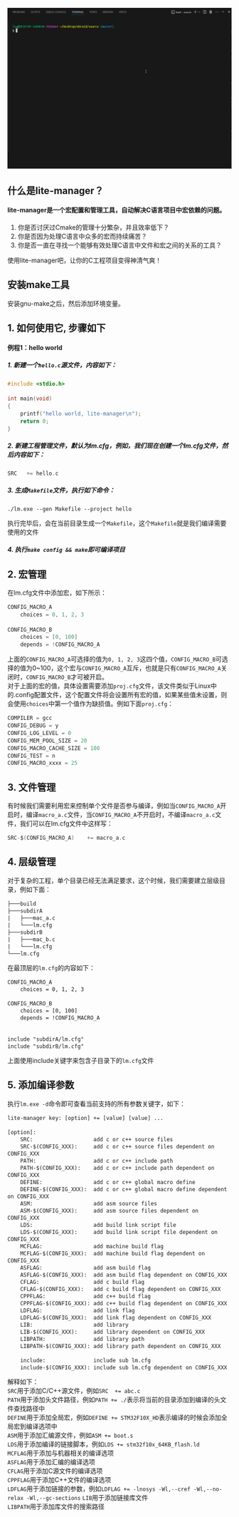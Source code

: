 ![lite-config](./lm.gif)
## 什么是lite-manager？
#### lite-manager是一个宏配置和管理工具，自动解决C语言项目中宏依赖的问题。 

1. 你是否讨厌过Cmake的管理十分繁杂，并且效率低下？
2. 你是否因为处理C语言中众多的宏而持续痛苦？
3. 你是否一直在寻找一个能够有效处理C语言中文件和宏之间的关系的工具？

使用lite-manager吧，让你的C工程项目变得神清气爽！
## 安装make工具  
安装gnu-make之后，然后添加环境变量。     
## 1. 如何使用它, 步骤如下
#### 例程1：hello world
##### 1. 新建一个`hello.c`源文件，内容如下：   
```c
#include <stdio.h>

int main(void)
{
    printf("hello world, lite-manager\n");
    return 0;
}
```
##### 2. 新建工程管理文件，默认为lm.cfg，例如，我们现在创建一个lm.cfg文件，然后内容如下：   
```c
SRC   += hello.c
```
##### 3. 生成`Makefile`文件，执行如下命令：
```shell
./lm.exe --gen Makefile --project hello
```
执行完毕后，会在当前目录生成一个`Makefile`，这个`Makefile`就是我们编译需要使用的文件
##### 4. 执行`make config && make`即可编译项目


## 2. 宏管理
在lm.cfg文件中添加宏，如下所示：
```C
CONFIG_MACRO_A
    choices = 0, 1, 2, 3

CONFIG_MACRO_B
    choices = [0, 100]
    depends = !CONFIG_MACRO_A
```
上面的`CONFIG_MACRO_A`可选择的值为`0, 1, 2, 3`这四个值，`CONFIG_MACRO_B`可选择的值为0~100，这个宏与`CONFIG_MACRO_A`互斥，也就是只有`CONFIG_MACRO_A`关闭时，`CONFIG_MACRO_B`才可被开启。   
对于上面的宏的值，具体设置需要添加`proj.cfg`文件，该文件类似于Linux中的.config配置文件，这个配置文件将会设置所有宏的值，如果某些值未设置，则会使用`choices`中第一个值作为缺损值。例如下面`proj.cfg`：
```C
COMPILER = gcc
CONFIG_DEBUG = y
CONFIG_LOG_LEVEL = 0
CONFIG_MEM_POOL_SIZE = 20
CONFIG_MACRO_CACHE_SIZE = 100
CONFIG_TEST = n
CONFIG_MACRO_xxxx = 25
```
## 3. 文件管理
有时候我们需要利用宏来控制单个文件是否参与编译，例如当`CONFIG_MACRO_A`开启时，编译`macro_a.c`文件，当`CONFIG_MACRO_A`不开启时，不编译`macro_a.c`文件，我们可以在lm.cfg文件中这样写：
```C
SRC-$(CONFIG_MACRO_A)    += macro_a.c
```

## 4. 层级管理
对于复杂的工程，单个目录已经无法满足要求，这个时候，我们需要建立层级目录，例如下面：
```
├───build
├───subdirA
|   ├───mac_a.c
|   └───lm.cfg
├───subdirB
|   ├───mac_b.c
|   └───lm.cfg
└───lm.cfg
```
在最顶层的`lm.cfg`的内容如下：
```
CONFIG_MACRO_A
    choices = 0, 1, 2, 3

CONFIG_MACRO_B
    choices = [0, 100]
    depends = !CONFIG_MACRO_A


include "subdirA/lm.cfg"
include "subdirB/lm.cfg"
```
上面使用include关键字来包含子目录下的`lm.cfg`文件

## 5. 添加编译参数
执行`lm.exe -d`命令即可查看当前支持的所有参数关键字，如下：
```
lite-manager key: [option] += [value] [value] ...

[option]:
    SRC:                   add c or c++ source files
    SRC-$(CONFIG_XXX):     add c or c++ source files dependent on CONFIG_XXX
    PATH:                  add c or c++ include path
    PATH-$(CONFIG_XXX):    add c or c++ include path dependent on CONFIG_XXX
    DEFINE:                add c or c++ global macro define
    DEFINE-$(CONFIG_XXX):  add c or c++ global macro define dependent on CONFIG_XXX
    ASM:                   add asm source files
    ASM-$(CONFIG_XXX):     add asm source files dependent on CONFIG_XXX
    LDS:                   add build link script file
    LDS-$(CONFIG_XXX):     add build link script file dependent on CONFIG_XXX
    MCFLAG:                add machine build flag
    MCFLAG-$(CONFIG_XXX):  add machine build flag dependent on CONFIG_XXX
    ASFLAG:                add asm build flag
    ASFLAG-$(CONFIG_XXX):  add asm build flag dependent on CONFIG_XXX
    CFLAG:                 add c build flag
    CFLAG-$(CONFIG_XXX):   add c build flag dependent on CONFIG_XXX
    CPPFLAG:               add c++ build flag
    CPPFLAG-$(CONFIG_XXX): add c++ build flag dependent on CONFIG_XXX
    LDFLAG:                add link flag
    LDFLAG-$(CONFIG_XXX):  add link flag dependent on CONFIG_XXX
    LIB:                   add library
    LIB-$(CONFIG_XXX):     add library dependent on CONFIG_XXX
    LIBPATH:               add library path
    LIBPATH-$(CONFIG_XXX): add library path dependent on CONFIG_XXX

    include:               include sub lm.cfg
    include-$(CONFIG_XXX): include sub lm.cfg dependent on CONFIG_XXX
```
解释如下：   
`SRC`用于添加C/C++源文件，例如`SRC  += abc.c`   
`PATH`用于添加头文件路径，例如`PATH += ./`表示将当前的目录添加到编译的头文件查找路径中   
`DEFINE`用于添加全局宏，例如`DEFINE += STM32F10X_HD`表示编译的时候会添加全局宏到编译选项中   
`ASM`用于添加汇编源文件，例如`ASM += boot.s`   
`LDS`用于添加编译的链接脚本，例如`LDS += stm32f10x_64KB_flash.ld`   
`MCFLAG`用于添加与机器相关的编译选项    
`ASFLAG`用于添加汇编的编译选项  
`CFLAG`用于添加C源文件的编译选项  
`CPPFLAG`用于添加C++文件的编译选项  
`LDFLAG`用于添加链接的参数，例如`LDFLAG += -lnosys -Wl,--cref -Wl,--no-relax -Wl,--gc-sections`
`LIB`用于添加链接库文件  
`LIBPATH`用于添加库文件的搜索路径  
